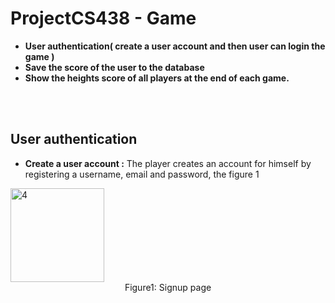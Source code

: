 # ProjectCS438 - Game <br>
* **User authentication( create a user account and then user can login the game )**<br>
* **Save the score of the user to the database** <br>
* **Show the heights score of all players at the end  of each game.** <br>

<br><br>

## User authentication
* **Create a user account :**
The player creates an account for himself by registering a username, email and password, the figure 1

<div><img width="150" alt="4" alt="signup" src="https://user-images.githubusercontent.com/52053143/166150983-d581044c-3ff3-4ff3-bd64-0ed5614fea65.png" ></div>
<div style="text-align:center;">Figure1: Signup page</div>
